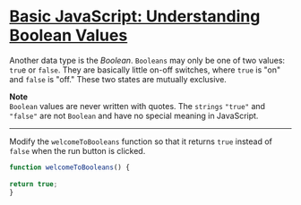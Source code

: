 # [Basic JavaScript: Understanding Boolean Values](https://learn.freecodecamp.org/javascript-algorithms-and-data-structures/basic-javascript/understanding-boolean-values)

Another data type is the _Boolean_. `Booleans` may only be one of two values: `tru`e or `false`. They are basically little on-off switches, where `true` is "on" and `false` is "off." These two states are mutually exclusive.

**Note**  
`Boolean` values are never written with quotes. The `strings` `"true"` and `"false"` are not `Boolean` and have no special meaning in JavaScript.

---

Modify the `welcomeToBooleans` function so that it returns `true` instead of `false` when the run button is clicked.

```js
function welcomeToBooleans() {
    
return true;
}
```